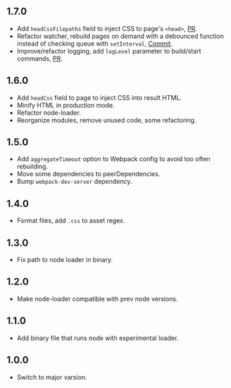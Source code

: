 ## 1.7.0

- Add `headCssFilepaths` field to inject CSS to page's `<head>`, [PR](https://github.com/denis-ok/rescript-ssg/pull/8).
- Refactor watcher, rebuild pages on demand with a debounced function instead of checking queue with `setInterval`, [Commit](https://github.com/denis-ok/rescript-ssg/commit/b5331109834d998cef144c1d26bc7f995accebd6).
- Improve/refactor logging, add `logLevel` parameter to build/start commands, [PR](https://github.com/denis-ok/rescript-ssg/pull/9).

## 1.6.0

- Add `headCss` field to page to inject CSS into result HTML.
- Minify HTML in production mode.
- Refactor node-loader.
- Reorganize modules, remove unused code, some refactoring.

## 1.5.0

- Add `aggregateTimeout` option to Webpack config to avoid too often rebuilding.
- Move some dependencies to peerDependencies.
- Bump `webpack-dev-server` dependency.

## 1.4.0

- Format files, add `.css` to asset regex.

## 1.3.0

- Fix path to node loader in binary.

## 1.2.0

- Make node-loader compatible with prev node versions.

## 1.1.0

- Add binary file that runs node with experimental loader.

## 1.0.0

- Switch to major varsion.

